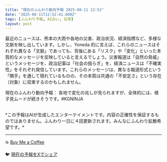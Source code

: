 ```yaml
---
title: "現在のふんわり動向予報 2025-08-11 12:52"
date: "2025-08-11T12:52:41.000Z"
tags: [ふんわり予報, AI占い, 日常]
layout: post
---
```


最近のニュースは、熊本の大雨や各地の災害、政治状況、経済指標など、多様な文脈を映し出しています。しかし、Yoneda 的に言えば、これらのニュースはそれぞれ異なる「文脈」であっても、背後にある「リスク」や「変化」といった本質的なメッセージを反映していると言えるでしょう。災害報道は「自然の脅威」というメッセージを、政治記事は「社会の揺らぎ」を、経済ニュースは「不確実性」をそれぞれ発信しています。これらのメッセージは、異なる報道形式という「関手」を通して現れているものの、その本質は共通の「不安定さ」という存在（対象）に収束するのかもしれません。


現在のふんわり動向予報：
各地で変化の兆しが見られますが、全体的には、様子見ムードが続きそうです。#KGNINJA

<br>
*この予報はAIが生成したエンターテイメントです。内容の正確性を保証するものではありません。ふんわり一日に４回更新されます。みんなにふんわり拡散希望です。*

---
☕️ [Buy Me a Coffee](https://www.buymeacoffee.com/kgninja)

🐦 [現在の予報をXでシェア](https://twitter.com/intent/tweet?text=%E7%8F%BE%E5%9C%A8%E3%81%AE%E3%81%B5%E3%82%93%E3%82%8F%E3%82%8A%E4%BA%88%E5%A0%B1%3A%20%E3%80%8C%E6%9C%80%E8%BF%91%E3%81%AE%E3%83%8B%E3%83%A5%E3%83%BC%E3%82%B9%E3%81%AF%E3%80%81%E7%86%8A%E6%9C%AC%E3%81%AE%E5%A4%A7%E9%9B%A8%E3%82%84%E5%90%84%E5%9C%B0%E3%81%AE%E7%81%BD%E5%AE%B3%E3%80%81%E6%94%BF%E6%B2%BB%E7%8A%B6%E6%B3%81%E3%80%81%E7%B5%8C%E6%B8%88%E6%8C%87%E6%A8%99%E3%81%AA%E3%81%A9%E3%80%81%E5%A4%9A%E6%A7%98%E3%81%AA%E6%96%87%E8%84%88%E3%82%92%E6%98%A0%E3%81%97%E5%87%BA%E3%81%97%E3%81%A6%E3%81%84%E3%81%BE%E3%81%99%E3%80%82%E3%80%8D%23KGNINJA%20%E7%B6%9A%E3%81%8D%E3%81%AF%E3%83%96%E3%83%AD%E3%82%B0%E3%81%A7%EF%BC%81%F0%9F%91%87&url=https%3A%2F%2Fkg-ninja.github.io%2FFunwariyoso%2F)
